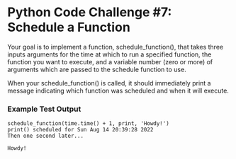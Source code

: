 # Python Code Challenge #7: Schedule a Function

Your goal is to implement a function, schedule_function(), that takes three inputs arguments for the time at which to run a specified function, the function you want to execute, and a variable number (zero or more) of arguments which are passed to the schedule function to use.

When your schedule_function() is called, it should immediately print a message indicating which function was scheduled and when it will execute.

### Example Test Output

```
schedule_function(time.time() + 1, print, 'Howdy!')
print() scheduled for Sun Aug 14 20:39:28 2022
Then one second later...

Howdy!
```
